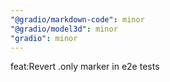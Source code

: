 ```yaml
---
"@gradio/markdown-code": minor
"@gradio/model3d": minor
"gradio": minor
---
```


feat:Revert .only marker in e2e tests
